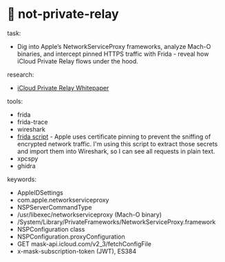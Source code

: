 #  not-private-relay

task:
- Dig into Apple’s NetworkServiceProxy frameworks, analyze Mach-O binaries, and intercept pinned HTTPS traffic with Frida - reveal how iCloud Private Relay flows under the hood.

research:
- [iCloud Private Relay Whitepaper](https://www.apple.com/privacy/docs/iCloud_Private_Relay_Overview_Dec2021.PDF)

tools:
- frida
- frida-trace
- wireshark
- [frida script](https://andydavies.me/blog/2019/12/12/capturing-and-decrypting-https-traffic-from-ios-apps/) - Apple uses certificate pinning to prevent the sniffing of encrypted network traffic. I'm using this script to extract those secrets and import them into Wireshark, so I can see all requests in plain text.
- xpcspy
- ghidra

keywords:
- AppleIDSettings
- com.apple.networkserviceproxy
- NSPServerCommandType
- /usr/libexec/networkserviceproxy (Mach-O binary)
- /System/Library/PrivateFrameworks/NetworkServiceProxy.framework
- NSPConfiguration class
- NSPConfiguration.proxyConfiguration
- GET mask-api.icloud.com/v2_3/fetchConfigFile
- x-mask-subscription-token (JWT), ES384
